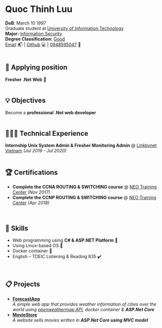
# Quoc Thinh Luu

**DoB**: March 10 1997<br>
Graduate student at [University of Information Technology](https://www.uit.edu.vn/)<br>
**Major:** [Information Security](https://dictionary.cambridge.org/vi/dictionary/english/information)<br> 
**Degree Classification:** [Good](https://dictionary.cambridge.org/vi/dictionary/english/good)<br>
[Email](mailto:quocthinhluu97@gmail.com) 📬 | [Github](https://github.com/quocthinhluu97/) 💻 | [0948595047](https://dictionary.cambridge.org/vi/dictionary/english/good) 📳<br>
<br>

## 💎 Applying position
**Fresher .Net Web** 📛<br>
<br>

## 💡 Objectives
Become a **professional .Net web developer**<br>
<br>

## 👩🏼‍💻 Technical Experience

**Internship Unix System Admin & Fresher Monitoring Admin** @ [Linkbynet Vietnam](https://www.linkbynet.com/) _(Jul 2019 - Jul 2020)_ <br>
<br>

## 🏆 Certifications

- **Complete the CCNA ROUTING & SWITCHING course** @ [NEO Training Center](https://neo.edu.vn/) _(Nov 2017)_ <br>
- **Complete the CCNP ROUTING & SWITCHING course** @ [NEO Training Center](https://neo.edu.vn/) _(Apr 2018)_ <br>
<br>

## 💬 Skills

- Web programming using **C# & ASP.NET Platform** 🚀<br>
- Using Linux-based OS 🐧<br>
- Docker container 🐳<br>
- English – TOEIC Listening & Reading 835 ✔️<br>
<br>

## 📋 Projects

- **[ForecastApp](https://github.com/quocthinhluu97/ForecastApp)**<br>
_A simple web app that provides weather information of cities over the world using [openweathermap API](https://openweathermap.org/api), docker container & **ASP.Net Core**_<br>
- **[MovieStore](https://github.com/quocthinhluu97/MovieStore)**<br>
_A website sells movies written in **ASP.Net Core using MVC model**_<br>
